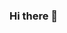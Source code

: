 ### Hi there 👋

<!--
**BrunoGoretti/BrunoGoretti** is a ✨ _special_ ✨ repository because its `README.md` (this file) appears on your GitHub profile.

Here are some ideas to get you started:

 ❤️ I love writing code and sharing my knowledge with others
5
​
6
  🚀 Check out my recent project [NeonSky 2D GAME](https://github.com/BrunoGoretti/NeonSky)
7
​
8
     🧰 Toolbox
9
​
10
<p align="left"> <a href="https://www.w3schools.com/cs/" target="_blank" rel="noreferrer"> <img src="https://raw.githubusercontent.com/devicons/devicon/master/icons/csharp/csharp-original.svg" alt="csharp" width="40" height="40"/> </a> <a href="https://angular.io" target="_blank" rel="noreferrer"> </a> <a href="https://developer.mozilla.org/en-US/docs/Web/JavaScript" target="_blank" rel="noreferrer"> <img src="https://raw.githubusercontent.com/devicons/devicon/master/icons/javascript/javascript-original.svg" alt="javascript" width="40" height="40"/> </a> <a href="https://nodejs.org" target="_blank" rel="noreferrer"> </a> <a href="https://unity.com/" target="_blank" rel="noreferrer"> <img src="https://www.vectorlogo.zone/logos/unity3d/unity3d-icon.svg" alt="unity" width="40" height="40"/> </a> </p> </a> <a href="https://www.blender.org/" target="_blank" rel="noreferrer"> <img src="https://cdn.worldvectorlogo.com/logos/blender-2.svg" alt="unity" width="40" height="40"/> </a> </p> 
11
​
12
 Sometimes I create projects in 🎲[Unity](https://unity.com/) and everything about it.
-->
